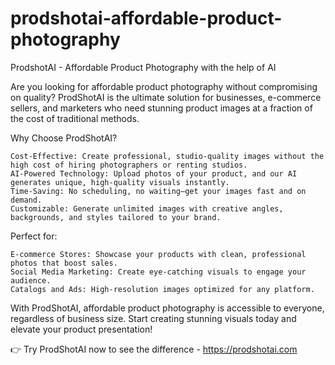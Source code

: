 # prodshotai-affordable-product-photography
ProdshotAI - Affordable Product Photography with the help of AI

Are you looking for affordable product photography without compromising on quality? 
ProdShotAI is the ultimate solution for businesses, e-commerce sellers, and marketers who need stunning product images at a fraction of the cost of traditional methods.

Why Choose ProdShotAI?

    Cost-Effective: Create professional, studio-quality images without the high cost of hiring photographers or renting studios.
    AI-Powered Technology: Upload photos of your product, and our AI generates unique, high-quality visuals instantly.
    Time-Saving: No scheduling, no waiting—get your images fast and on demand.
    Customizable: Generate unlimited images with creative angles, backgrounds, and styles tailored to your brand.

Perfect for:

    E-commerce Stores: Showcase your products with clean, professional photos that boost sales.
    Social Media Marketing: Create eye-catching visuals to engage your audience.
    Catalogs and Ads: High-resolution images optimized for any platform.

With ProdShotAI, affordable product photography is accessible to everyone, regardless of business size. Start creating stunning visuals today and elevate your product presentation!

👉 Try ProdShotAI now to see the difference - https://prodshotai.com
